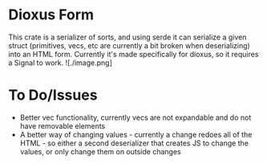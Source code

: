 # Dioxus Form
This crate is a serializer of sorts, and using serde it can serialize a given struct (primitives, vecs, etc are currently a bit broken when deserializing) into an HTML form.
Currently it's made specifically for dioxus, so it requires a Signal<T> to work.
![./image.png]

# To Do/Issues
- Better vec functionality, currently vecs are not expandable and do not have removable elements
- A better way of changing values - currently a change redoes all of the HTML - so either a second deserializer that creates JS to change the values, or only change them on outside changes
